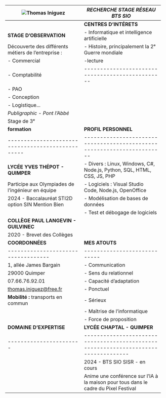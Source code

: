 

| ![Thomas Iniguez](https://thomas-iniguez-visioli.github.io/portfolio/photo.jpg) | *RECHERCHE   STAGE RÉSEAU   BTS SIO*                            |
| ------------------------------------------------------------------------------- | ------------------------------------------------ |
|                                                                                 | **CENTRES D’INTÉRETS**                                      |
| **STAGE D’OBSERVATION**                                                         | - Informatique et intelligence artificielle      |
| Découverte des différents métiers de l’entreprise :                             | - Histoire, principalement la 2ᵉ Guerre mondiale |
| - Commercial                                                                    |  -lecture                                                |
| - Comptabilité                                                                  | ------------------------------------------------ |
| - PAO                                                                           |                           |
| - Conception                                                                    |                                        |
| - Logistique...                                                                 |                                    |
| *Publigraphic - Pont l’Abbé*                                                    |                                         |
| Stage de 3ᵉ                                                                     |                                                  |
| **formation**                    | **PROFIL PERSONNEL**                                                    |
| ------------------------------------------------- | ----------------------------------------------------------------------- |
| **LYCÉE YVES THÉPOT - QUIMPER**                   | - Divers : Linux, Windows, C#, Node.js, Python, SQL, HTML, CSS, JS, PHP |
| Participe aux Olympiades de l’ingénieur en équipe | - Logiciels : Visual Studio Code, Node.js, OpenOffice                   |
| 2024 - Baccalauréat STI2D option SIN Mention Bien | - Modélisation de bases de données                                      |
|                                                   | - Test et débogage de logiciels                                         |
| **COLLÈGE PAUL LANGEVIN - GUILVINEC**             |                                                                         |
| 2020 - Brevet des Collèges                        |                                                                         |
| **COORDONNÉES**                     | **MES ATOUTS**               |
| ----------------------------------- | ---------------------------- |
| 1, allée James Bargain              | - Communication              |
| 29000 Quimper                       | - Sens du relationnel        |
| 07.66.76.92.01                      | - Capacité d’adaptation      |
| thomas.iniguez@free.fr              | - Ponctuel                   |
| **Mobilité :** transports en commun | - Sérieux                    |
|                                     | - Maîtrise de l’informatique |
|                                     | - Force de proposition       |
| **DOMAINE D’EXPERTISE** | **LYCÉE CHAPTAL - QUIMPER**                                                         |
| ----------------------- | ----------------------------------------------------------------------------------- |
|                         | 2024 - BTS SIO SISR - en cours                                                      |
|                         | Anime une conférence sur l’IA à la maison pour tous dans le cadre du Pixel Festival |
